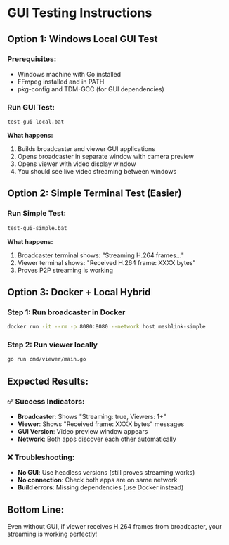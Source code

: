 # GUI Testing Instructions

## Option 1: Windows Local GUI Test

### Prerequisites:
- Windows machine with Go installed
- FFmpeg installed and in PATH
- pkg-config and TDM-GCC (for GUI dependencies)

### Run GUI Test:
```bash
test-gui-local.bat
```

**What happens:**
1. Builds broadcaster and viewer GUI applications
2. Opens broadcaster in separate window with camera preview
3. Opens viewer with video display window
4. You should see live video streaming between windows

## Option 2: Simple Terminal Test (Easier)

### Run Simple Test:
```bash
test-gui-simple.bat
```

**What happens:**
1. Broadcaster terminal shows: "Streaming H.264 frames..."
2. Viewer terminal shows: "Received H.264 frame: XXXX bytes"
3. Proves P2P streaming is working

## Option 3: Docker + Local Hybrid

### Step 1: Run broadcaster in Docker
```bash
docker run -it --rm -p 8080:8080 --network host meshlink-simple
```

### Step 2: Run viewer locally
```bash
go run cmd/viewer/main.go
```

## Expected Results:

### ✅ Success Indicators:
- **Broadcaster**: Shows "Streaming: true, Viewers: 1+"
- **Viewer**: Shows "Received frame: XXXX bytes" messages
- **GUI Version**: Video preview window appears
- **Network**: Both apps discover each other automatically

### ❌ Troubleshooting:
- **No GUI**: Use headless versions (still proves streaming works)
- **No connection**: Check both apps are on same network
- **Build errors**: Missing dependencies (use Docker instead)

## Bottom Line:
Even without GUI, if viewer receives H.264 frames from broadcaster, your streaming is working perfectly!